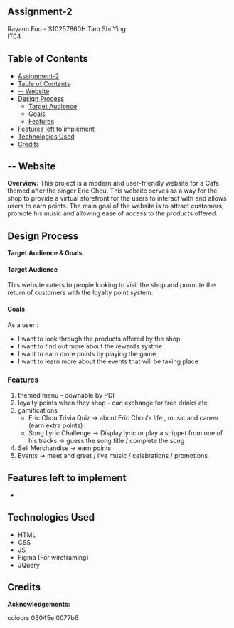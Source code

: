 ## Assignment-2
Rayann Foo - S10257860H
Tam Shi Ying  
IT04 

## Table of Contents

- [Assignment-2](#assignment-2)
- [Table of Contents](#table-of-contents)
- [-- Website](#---website)
- [Design Process](#design-process)
    - [Target Audience](#target-audience)
    - [Goals](#goals)
  - [Features](#features)
- [Features left to implement](#features-left-to-implement)
- [Technologies Used](#technologies-used)
- [Credits](#credits)

## -- Website

**Overview:**
This project is a modern and user-friendly website for a Cafe themed after the singer Eric Chou. This website serves as a way for the shop to provide a virtual storefront for the users to interact with and allows users to earn points. The main goal of the website is to attract customers, promote his music and allowing ease of access to the products offered.

## Design Process

**Target Audience & Goals** 
#### Target Audience
This website caters to people looking to visit the shop and promote the return of customers with the loyalty point system.

#### Goals
As a user :
- I want to look through the products offered by the shop
- I want to find out more about the rewards systme
- I want to earn more points by playing the game
- I want to learn more about the events that will be taking place

### Features
1. themed menu - downable by PDF
2. loyalty points when they shop - can exchange for free drinks etc 
3. gamifications 
   - Eric Chou Trivia Quiz -> about Eric Chou's life , music and career (earn extra points)
   - Song Lyric Challenge -> Display lyric or play a snippet from one of his tracks -> guess the song title / complete the song
4. Sell Merchandise -> earn points 
5. Events -> meet and greet / live music / celebrations / promotions 
## Features left to implement
- 

## Technologies Used
- HTML
- CSS
- JS
- Figma (For wireframing)
- JQuery

## Credits
 

**Acknowledgements:**  



colours 
03045e
0077b6
